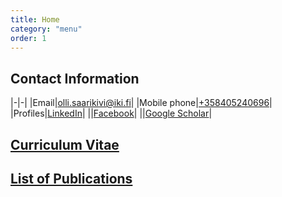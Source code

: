 ```yaml
---
title: Home
category: "menu"
order: 1
---
```


## Contact Information

|-|-|
|Email|[olli.saarikivi@iki.fi](mailto:olli.saarikivi@iki.fi)|
|Mobile phone|[+358405240696](tel:+358405240696)|
|Profiles|[LinkedIn](https://www.linkedin.com/in/ollisaarikivi)|
||[Facebook](https://www.facebook.com/olli.saarikivi)|
||[Google Scholar](https://scholar.google.fi/citations?user=1DHsgZgAAAAJ&amp;hl=en)|

## [Curriculum Vitae](cv.md)

## [List of Publications](cv.md/#publications)
